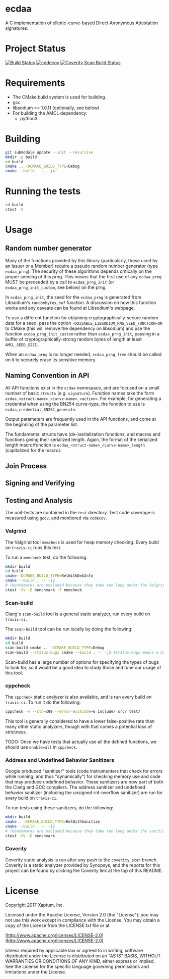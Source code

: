 # ecdaa

A C implementation of elliptic-curve-based Direct Anonymous Attestation signatures.

# Project Status

[![Build Status](https://travis-ci.org/xaptum/ecdaa.svg?branch=master)](https://travis-ci.org/xaptum/ecdaa)
[![codecov](https://codecov.io/gh/xaptum/ecdaa/branch/master/graph/badge.svg)](https://codecov.io/gh/xaptum/ecdaa)
[![Coverity Scan Build Status](https://scan.coverity.com/projects/13775/badge.svg)](https://scan.coverity.com/projects/xaptum-ecdaa)

# Requirements

- The CMake build system is used for building.
- gcc
- libsodium >= 1.0.11 (optionally, see below)
- For building the AMCL dependency:
  - python3

# Building

```bash
git submodule update --init --recursive
mkdir -p build
cd build
cmake .. -DCMAKE_BUILD_TYPE=Debug
cmake --build . -- -j4
```

# Running the tests

```bash
cd build
ctest -V
```

# Usage

## Random number generator

Many of the functions provided by this library (particularly, those used by an Issuer or a Member)
require a pseudo random number generator (type `ecdaa_prng`).
The security of these algorithms depends critically on the proper seeding of this prng.
This means that the first use of any `ecdaa_prng` MUST be preceeded by a call to
`ecdaa_prng_init` (or `ecdaa_prng_init_custom`, see below) on the prng.

In `ecdaa_prng_init`, the seed for the `ecdaa_prng` is generated from Libsodium's
`randombytes_buf` function.
A discussion on how this function works and any caveats can be found at Libsodium's webpage.

To use a different function for obtaining cryptographically-secure random data for a seed,
pass the option `-DDISABLE_LIBSODIUM_RNG_SEED_FUNCTION=ON` to CMake (this will remove the dependency on libsodium)
and use the function `ecdaa_prng_init_custom` rather than `ecdaa_prng_init`,
passing in a buffer of cryptographically-strong random bytes of length at least `AMCL_SEED_SIZE`.

When an `ecdaa_prng` is no longer needed, `ecdaa_prng_free` should be called on it
to securely erase its sensitive memory.

## Naming Convention in API

All API functions exist in the `ecdaa` namespace,
and are focused on a small number of basic `structs` (e.g. `signature`).
Function names take the form `ecdaa_<struct-name>_<curve-name>_<action>`.
For example, for generating a credential when using the BN254 curve-type, the function
to use is `ecdaa_credential_BN254_generate`.

Output parameters are frequently used in the API functions, and come at the beginning
of the parameter list.

The fundamental structs have (de-)serialization functions,
and macros and functions giving their serialized length.
Again, the format of the serialized length macro/function is
`ecdaa_<struct-name>_<curve-name>_length` (capitalized for the macro).

## Join Process

## Signing and Verifying

## Testing and Analysis

The unit-tests are contained in the `test` directory.
Test code coverage is measured using `gcov`, and monitored via `codecov`.

### Valgrind

The Valgrind tool `memcheck` is used for heap memory checking.
Every build on `travis-ci` runs this test.

To run a `memcheck` test, do the following:

```bash
mkdir build
cd build
cmake -DCMAKE_BUILD_TYPE=RelWithDebInfo
cmake --build . -- -j2
# (benchmarks are excluded because they take too long under the Valgrind instrumentation)
ctest -VV -E benchmark -T memcheck
```

### Scan-build

Clang's `scan-build` tool is a general static analyzer, run every build on `travis-ci`.

The `scan-build` tool can be run locally by doing the following:

```bash
mkdir build
cd build
scan-build cmake .. -DCMAKE_BUILD_TYPE=Debug
scan-build --status-bugs cmake --build . -- -j2 #status-bugs means a bug causes a non-zero return code
```

Scan-build has a large number of options for specifying the types of bugs to look for,
so it would be a good idea to study those and tune our usage of this tool.

### cppcheck

The `cppcheck` static analyzer is also available, and is run every build on `travis-ci`.
To run it do the following:

```bash
cppcheck -v --std=c99 --error-exitcode=6 include/ src/ test/
```

This tool is generally considered to have a lower false-positive rate than
many other static analyzers, though with that comes a potential loss of strictness.

TODO: Once we have tests that actually use all the defined functions, we should
use `enable=all` in `cppcheck`.

### Address and Undefined Behavior Sanitizers

Google produced "sanitizer" tools (code instrumenters that check for errors
while running, and thus "dynamically") for checking memory use and
code that may produce undefined behavior.
These sanitizers are now part of both the Clang and GCC compilers.
The address sanitizer and undefined behavior sanitizer
(including the unsigned-int-overflow sanitizer) are run for every build on `travis-ci`.

To run tests using these sanitizers, do the following:

```bash
mkdir build
cmake . -DCMAKE_BUILD_TYPE=RelWithSanitize
cmake --build . -- -j2
# (benchmarks are excluded because they take too long under the sanitizer instrumentation)
ctest -VV -E benchmark
```

### Coverity

Coverity static analysis is run after any push to the `coverity_scan` branch.
Coverity is a static analyzer provided by Synopsys, and the reports
for this project can be found by clicking the Coverity link at the top of this README.

# License
Copyright 2017 Xaptum, Inc.

Licensed under the Apache License, Version 2.0 (the "License"); you may not
use this work except in compliance with the License. You may obtain a copy of
the License from the LICENSE.txt file or at

[http://www.apache.org/licenses/LICENSE-2.0](http://www.apache.org/licenses/LICENSE-2.0)

Unless required by applicable law or agreed to in writing, software
distributed under the License is distributed on an "AS IS" BASIS, WITHOUT
WARRANTIES OR CONDITIONS OF ANY KIND, either express or implied. See the
License for the specific language governing permissions and limitations under
the License.
